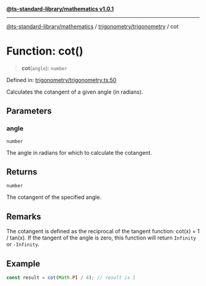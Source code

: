 [**@ts-standard-library/mathematics v1.0.1**](../../../README.md)

***

[@ts-standard-library/mathematics](../../../README.md) / [trigonometry/trigonometry](../README.md) / cot

# Function: cot()

> **cot**(`angle`): `number`

Defined in: [trigonometry/trigonometry.ts:50](https://github.com/gabaudette/ts-stdlib/blob/7333da76bc775fbabd0907ad8519b912cfc2fe26/packages/mathematics/src/trigonometry/trigonometry.ts#L50)

Calculates the cotangent of a given angle (in radians).

## Parameters

### angle

`number`

The angle in radians for which to calculate the cotangent.

## Returns

`number`

The cotangent of the specified angle.

## Remarks

The cotangent is defined as the reciprocal of the tangent function: cot(x) = 1 / tan(x).
If the tangent of the angle is zero, this function will return `Infinity` or `-Infinity`.

## Example

```ts
const result = cot(Math.PI / 4); // result is 1
```
